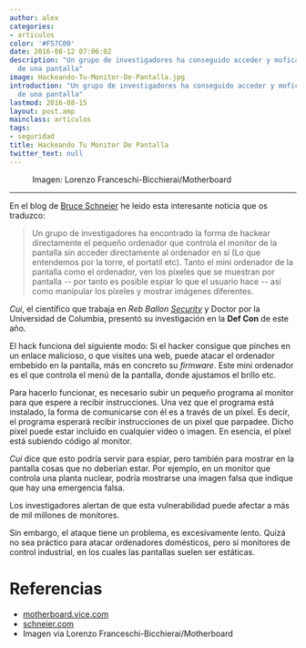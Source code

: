 ```yaml
---
author: alex
categories:
- articulos
color: '#F57C00'
date: 2016-08-12 07:06:02
description: "Un grupo de investigadores ha conseguido acceder y moficar los p\xEDxeles
  de una pantalla"
image: Hackeando-Tu-Monitor-De-Pantalla.jpg
introduction: "Un grupo de investigadores ha conseguido acceder y moficar los p\xEDxeles
  de una pantalla"
lastmod: 2016-08-15
layout: post.amp
mainclass: articulos
tags:
- seguridad
title: Hackeando Tu Monitor De Pantalla
twitter_text: null
---
```


<figure>
  <amp-img on="tap:lightbox1" role="button" tabindex="0" layout="responsive" src="/img/Hackeando-Tu-Monitor-De-Pantalla.jpg" alt="{{ title }}" title="{{ title }}" width="800px" height="400px">
  </amp-img>
  <figcaption>Imagen: Lorenzo Franceschi-Bicchierai/Motherboard</figcaption>
</figure>

***

En el blog de [Bruce Schneier]() he leido esta interesante noticia que os traduzco:

> Un grupo de investigadores ha encontrado la forma de hackear directamente el pequeño ordenador que controla el monitor de la pantalla sin acceder directamente al ordenador en sí (Lo que entendemos por la torre, el portatil etc). Tanto el mini ordenador de la pantalla como el ordenador, ven los píxeles que se muestran por pantalla -- por tanto es posible espiar lo que el usuario hace -- así como manipular los píxeles y mostrar imágenes diferentes.

<!--more--><!--ad-->

_Cui_, el científico que trabaja en _Reb Ballon [Security](/categories/security-now/ "Articulos de seguridad")_ y Doctor por la Universidad de Columbia, presentó su investigación en la __Def Con__ de este año.

El hack funciona del siguiente modo: Si el hacker consigue que pinches en un enlace malicioso, o que visites una web, puede atacar el ordenador embebido en la pantalla, más en concreto su _firmware_. Este mini ordenador es el que controla el menú de la pantalla, donde ajustamos el brillo etc.

Para hacerlo funcionar, es necesario subir un pequeño programa al monitor para que espere a recibir instrucciones. Una vez que el programa está instalado, la forma de comunicarse con él es a través de un píxel. Es decir, el programa esperará recibir instrucciones de un pixel que parpadee. Dicho pixel puede estar incluido en cualquier video o imagen. En esencia, el píxel está subiendo código al monitor.

_Cui_ dice que esto podría servir para espiar, pero también para mostrar en la pantalla cosas que no deberían estar. Por ejemplo, en un monitor que controla una planta nuclear, podría mostrarse una imagen falsa que indique que hay una emergencia falsa.

Los investigadores alertan de que esta vulnerabilidad puede afectar a más de mil millones de monitores.

Sin embargo, el ataque tiene un problema, es excesivamente lento. Quizá no sea práctico para atacar ordenadores domésticos, pero sí monitores de control industrial, en los cuales las pantallas suelen ser estáticas.

# Referencias

- [motherboard.vice.com](https://motherboard.vice.com/read/hackers-could-break-into-your-monitor-to-spy-on-you-and-manipulate-your-pixels "Hackers Could Break Into Your Monitor To Spy on You and Manipulate Your Pixels")
- [schneier.com](https://www.schneier.com/blog/archives/2016/08/hacking_your_co.html "Hacking Your Computer Monitor")
- Imagen via Lorenzo Franceschi-Bicchierai/Motherboard
